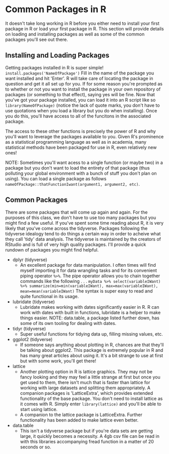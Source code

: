 # Common Packages in R
  It doesn't take long working in R before you either need to install your first package in R or load your first package in R. This section will provide details on loading and installing packages as well as some of the common packages you'll see out there.

## Installing and Loading Packages
  Getting packages installed in R is super simple! 
  `install.packages('NameOfPackage')`
  Fill in the name of the package you want installed and hit 'Enter'. R will take care of locating the package in question and get it all set up for you. If for some reason you're prompted as to whether or not you want to install the package in your own repository of packages (or something to that effect), saying yes will be fine. Now that you've got your package installed, you can load it into an R script like so `library(NameOfPackage)` (notice the lack of quote marks, you don't have to use quotations when you load a library but you do when installing). Once you do this, you'll have access to all of the funcitons in the associated package.

  The access to these other functions is precisely the power of R and why you'll want to leverage the packages available to you. Given R's prominence as a statistical programming language as well as in academia, many statistical methods have been packaged for use in R, even relatively new ones!

  NOTE: Sometimes you'll want acess to a single function (or maybe two) in a package but you don't want to load the entirety of that package (thus polluting your global environment with a bunch of stuff you don't plan on using). You can load a single package as follows `nameOfPackage::thatFunctionIwant(argument1, argument2, etc)`.

## Common Packages
  There are some packages that will come up again and again. For the purposes of this class, we don't have to use too many packages but you might find a few useful. If you've spent some time reading about R, it is very likely that you've come across the tidyverse. Packages following the tidyverse idealogy tend to do things a certain way in order to acheive what they call 'tidy' data analysis. The tidyverse is maintained by the creators of RStudio and is full of very high quality packages. I'll provide a quick rundown of packages you might find helpful.
  - dplyr (tidyverse)
    - An excellent package for data manipulation. I often times will find myself importing it for data wrangling tasks and for its convenient piping operator `%>%`. The pipe operator allows you to chain together commands like the following . . .
    `myData %>% select(variableIWant) %>% summarize(min=min(variableIWant), max=max(variableIWant), mean=mean(variableIWant)`
    The syntax is super easy to read and quite functional in its usage.
  - lubridate (tidyverse)
    - Lubridate makes working with dates significantly easier in R. R can work with dates with built in functions, lubridate is a helper to make things easier. NOTE: data.table, a package listed further down, has some of its own tooling for dealing with dates.
  - tidyr (tidyverse)
    - Super useful functions for tidying data up, filling missing values, etc.
  - ggplot2 (tidyverse)
    - If someone says anything about plotting in R, chances are that they'll be talking about ggplot2. This package is extremely popular in R and has many great articles about using it. It's a bit strange to use at first but with some work, you'll get there!
  - lattice
    - Another plotting option in R is lattice graphics. They may not be fancy looking and they may feel a little strange at first but once you get used to them, there isn't much that is faster than lattice for working with large datasets and splitting them appropriately. A companion packages is 'LatticeExtra', which provides extended functionality of the base package. You don't need to install lattice as it comes with R. Simply enter `library(lattice)` and you'll be able to start using lattice.
    - A companion to the lattice package is LatticeExtra. Further functionality has been added to make lattice even better.
  - data.table
    - This isn't a tidyverse package but if you're data sets are getting large, it quickly becomes a necessity. A 4gb csv file can be read in with this libraries accompanying fread function in a matter of 20 seconds or so.
